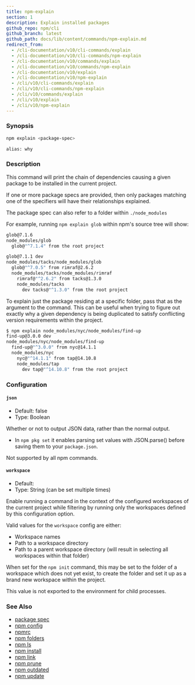 ```yaml
---
title: npm-explain
section: 1
description: Explain installed packages
github_repo: npm/cli
github_branch: latest
github_path: docs/lib/content/commands/npm-explain.md
redirect_from:
  - /cli-documentation/v10/cli-commands/explain
  - /cli-documentation/v10/cli-commands/npm-explain
  - /cli-documentation/v10/commands/explain
  - /cli-documentation/v10/commands/npm-explain
  - /cli-documentation/v10/explain
  - /cli-documentation/v10/npm-explain
  - /cli/v10/cli-commands/explain
  - /cli/v10/cli-commands/npm-explain
  - /cli/v10/commands/explain
  - /cli/v10/explain
  - /cli/v10/npm-explain
---
```


### Synopsis

```bash
npm explain <package-spec>

alias: why
```

### Description

This command will print the chain of dependencies causing a given package
to be installed in the current project.

If one or more package specs are provided, then only packages matching
one of the specifiers will have their relationships explained.

The package spec can also refer to a folder within `./node_modules`

For example, running `npm explain glob` within npm's source tree will show:

```bash
glob@7.1.6
node_modules/glob
  glob@"^7.1.4" from the root project

glob@7.1.1 dev
node_modules/tacks/node_modules/glob
  glob@"^7.0.5" from rimraf@2.6.2
  node_modules/tacks/node_modules/rimraf
    rimraf@"^2.6.2" from tacks@1.3.0
    node_modules/tacks
      dev tacks@"^1.3.0" from the root project
```

To explain just the package residing at a specific folder, pass that as the
argument to the command.  This can be useful when trying to figure out
exactly why a given dependency is being duplicated to satisfy conflicting
version requirements within the project.

```bash
$ npm explain node_modules/nyc/node_modules/find-up
find-up@3.0.0 dev
node_modules/nyc/node_modules/find-up
  find-up@"^3.0.0" from nyc@14.1.1
  node_modules/nyc
    nyc@"^14.1.1" from tap@14.10.8
    node_modules/tap
      dev tap@"^14.10.8" from the root project
```

### Configuration
#### `json`

* Default: false
* Type: Boolean

Whether or not to output JSON data, rather than the normal output.

* In `npm pkg set` it enables parsing set values with JSON.parse() before
  saving them to your `package.json`.

Not supported by all npm commands.



#### `workspace`

* Default:
* Type: String (can be set multiple times)

Enable running a command in the context of the configured workspaces of the
current project while filtering by running only the workspaces defined by
this configuration option.

Valid values for the `workspace` config are either:

* Workspace names
* Path to a workspace directory
* Path to a parent workspace directory (will result in selecting all
  workspaces within that folder)

When set for the `npm init` command, this may be set to the folder of a
workspace which does not yet exist, to create the folder and set it up as a
brand new workspace within the project.

This value is not exported to the environment for child processes.

### See Also

* [package spec](/cli/v10/using-npm/package-spec)
* [npm config](/cli/v10/commands/npm-config)
* [npmrc](/cli/v10/configuring-npm/npmrc)
* [npm folders](/cli/v10/configuring-npm/folders)
* [npm ls](/cli/v10/commands/npm-ls)
* [npm install](/cli/v10/commands/npm-install)
* [npm link](/cli/v10/commands/npm-link)
* [npm prune](/cli/v10/commands/npm-prune)
* [npm outdated](/cli/v10/commands/npm-outdated)
* [npm update](/cli/v10/commands/npm-update)
